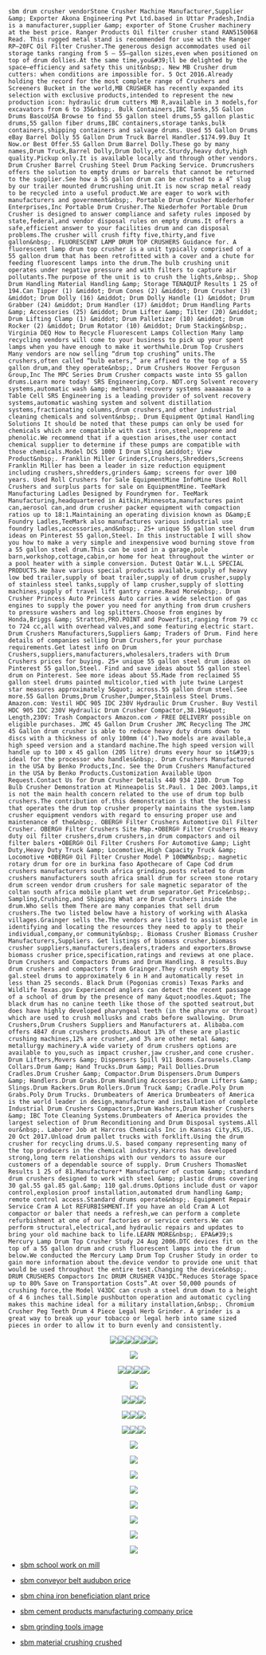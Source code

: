 
```
sbm drum crusher vendorStone Crusher Machine Manufacturer,Supplier &amp; Exporter Akona Engineering Pvt Ltd.based in Uttar Pradesh,India is a manufacturer,supplier &amp; exporter of Stone Crusher machinery at the best price. Ranger Products Oil filter crusher stand RAN5150068 Read. This rugged metal stand is recommended for use with the Ranger RP—20FC Oil Filter Crusher.The generous design accommodates used oil storage tanks ranging from 5 — 55—gallon sizes,even when positioned on top of drum dollies.At the same time,you&#39;ll be delighted by the space—efficiency and safety this unit&nbsp;. New MB Crusher drum cutters: when conditions are impossible for. 5 Oct 2016.Already holding the record for the most complete range of Crushers and Screeners Bucket in the world,MB CRUSHER has recently expanded its selection with exclusive products,intended to represent the new production icon: hydraulic drum cutters MB R,available in 3 models,for excavators from 6 to 35&nbsp;. Bulk Containers,IBC Tanks,55 Gallon Drums BascoUSA Browse to find 55 gallon steel drums,55 gallon plastic drums,55 gallon fiber drums,IBC containers,storage tanks,bulk containers,shipping containers and salvage drums. Used 55 Gallon Drums eBay Barrel Dolly 55 Gallon Drum Truck Barrel Handler.$174.99.Buy It Now.or Best Offer.55 Gallon Drum Barrel Dolly.These go by many names,Drum Truck,Barrel Dolly,Drum Dolly,etc.Sturdy,heavy duty,high quality.Pickup only.It is available locally and through other vendors. Drum Crusher Barrel Crushing Steel Drum Packing Service. Drumcrushers offers the solution to empty drums or barrels that cannot be returned to the supplier.See how a 55 gallon drum can be crushed to a 4” slug by our trailer mounted drumcrushing unit.It is now scrap metal ready to be recycled into a useful product.We are eager to work with manufacturers and government&nbsp;. Portable Drum Crusher Niederhofer Enterprises,Inc Portable Drum Crusher.The Niederhofer Portable Drum Crusher is designed to answer compliance and safety rules imposed by state,federal,and vendor disposal rules on empty drums.It offers a safe,efficient answer to your facilities drum and can disposal problems.The crusher will crush fifty five,thirty,and five gallon&nbsp;. FLUORESCENT LAMP DRUM TOP CRUSHERS Guidance for. A fluorescent lamp drum top crusher is a unit typically comprised of a 55 gallon drum that has been retrofitted with a cover and a chute for feeding fluorescent lamps into the drum.The bulb crushing unit operates under negative pressure and with filters to capture air pollutants.The purpose of the unit is to crush the lights,&nbsp;. Shop Drum Handling Material Handling &amp; Storage TENAQUIP Results 1 25 of 194.Can Tipper (1) &middot; Drum Cones (2) &middot; Drum Crusher (3) &middot; Drum Dolly (16) &middot; Drum Dolly Handle (1) &middot; Drum Grabber (24) &middot; Drum Handler (17) &middot; Drum Handling Parts &amp; Accessories (25) &middot; Drum Lifter &amp; Tilter (20) &middot; Drum Lifting Clamp (1) &middot; Drum Palletizer (10) &middot; Drum Rocker (2) &middot; Drum Rotator (10) &middot; Drum Stacking&nbsp;. Virginia DEQ How to Recycle Fluorescent Lamps Collection Many lamp recycling vendors will come to your business to pick up your spent lamps when you have enough to make it worthwhile.Drum Top Crushers Many vendors are now selling “drum top crushing” units.The crushers,often called “bulb eaters,” are affixed to the top of a 55 gallon drum,and they operate&nbsp;. Drum Crushers Hoover Ferguson Group,Inc The MPC Series Drum Crusher compacts waste into 55 gallon drums.Learn more today! SRS Engineering,Corp. NDT.org Solvent recovery systems,automatic wash &amp; methanol recovery systems aaaaaaaa to a Table Cell SRS Engineering is a leading provider of solvent recovery systems,automatic washing system and solvent distillation systems,fractionating columns,drum crushers,and other industrial cleaning chemicals and solvent&nbsp;. Drum Equipment Optimal Handling Solutions It should be noted that these pumps can only be used for chemicals which are compatible with cast iron,steel,neoprene and phenolic.We recommend that if a question arises,the user contact chemical supplier to determine if these pumps are compatible with those chemicals.Model DCS 1000 I Drum Sling &middot; View Product&nbsp;. Franklin Miller Grinders,Crushers,Shredders,Screens Franklin Miller has been a leader in size reduction equipment including crushers,shredders,grinders &amp; screens for over 100 years. Used Roll Crushers for Sale EquipmentMine InfoMine Used Roll Crushers and surplus parts for sale on EquipmentMine. TeeMark Manufacturing Ladles Designed by Foundrymen for. TeeMark Manufacturing,headquartered in Aitkin,Minnesota,manufactures paint can,aerosol can,and drum crusher packer equipment with compaction ratios up to 18:1.Maintaining an operating division known as D&amp;E Foundry Ladles,TeeMark also manufactures various industrial use foundry ladles,accessories,and&nbsp;. 25+ unique 55 gallon steel drum ideas on Pinterest 55 gallon,Steel. In this instructable I will show you how to make a very simple and inexpensive wood burning stove from a 55 gallon steel drum.This can be used in a garage,pole barn,workshop,cottage,cabin,or home for heat throughout the winter or a pool heater with a simple conversion. Dutest Qatar W.L.L SPECIAL PRODUCTS.We have various special products available,supply of heavy low bed trailer,supply of boat trailer,supply of drum crusher,supply of stainless steel tanks,supply of lamp crusher,supply of slotting machines,supply of travel lift gantry crane.Read More&nbsp;. Drum Crusher Princess Auto Princess Auto carries a wide selection of gas engines to supply the power you need for anything from drum crushers to pressure washers and log splitters.Choose from engines by Honda,Briggs &amp; Stratton,PRO.POINT and Powerfist,ranging from 79 cc to 724 cc,all with overhead valves,and some featuring electric start. Drum Crushers Manufacturers,Suppliers &amp; Traders of Drum. Find here details of companies selling Drum Crushers,for your purchase requirements.Get latest info on Drum Crushers,suppliers,manufacturers,wholesalers,traders with Drum Crushers prices for buying. 25+ unique 55 gallon steel drum ideas on Pinterest 55 gallon,Steel. Find and save ideas about 55 gallon steel drum on Pinterest. See more ideas about 55.Made from reclaimed 55 gallon steel drums painted multicolor,tied with jute twine Largest star measures approximately 5&quot; across.55 gallon drum steel.See more.55 Gallon Drums,Drum Crusher,Dumper,Stainless Steel Drums. Amazon.com: Vestil HDC 905 IDC 230V Hydraulic Drum Crusher. Buy Vestil HDC 905 IDC 230V Hydraulic Drum Crusher Compactor,38.19&quot; Length,230V: Trash Compactors Amazon.com ✓ FREE DELIVERY possible on eligible purchases. JMC 45 Gallon Drum Crusher JMC Recycling The JMC 45 Gallon drum crusher is able to reduce heavy duty drums down to discs with a thickness of only 100mm (4″).Two models are available,a high speed version and a standard machine.The high speed version will handle up to 100 x 45 gallon (205 litre) drums every hour so it&#39;s ideal for the processor who handles&nbsp;. Drum Crushers Manufactured in the USA by Benko Products,Inc. See the Drum Crushers Manufactured in the USA by Benko Products.Customization Available Upon Request.Contact Us for Drum Crusher Details 440 934 2180. Drum Top Bulb Crusher Demonstration at Minneapolis St.Paul. 1 Dec 2003.lamps,it is not the main health concern related to the use of drum top bulb crushers.The contribution of.this demonstration is that the business that operates the drum top crusher properly maintains the system.lamp crusher equipment vendors with regard to ensuring proper use and maintenance of the&nbsp;. OBERG® Filter Crushers Automotive Oil Filter Crusher. OBERG® Filter Crushers Site Map.•OBERG® Filter Crushers Heavy duty oil filter crushers,drum crushers,in drum compactors and oil filter balers •OBERG® Oil Filter Crushers For Automotive &amp; Light Duty,Heavy Duty Truck &amp; Locomotive,High Capacity Truck &amp; Locomotive •OBERG® Oil Filter Crusher Model P 100WM&nbsp;. magnetic rotary drum for ore in burkina faso Apothecare of Cape Cod drum crushers manufacturers south africa grinding.posts related to drum crushers manufacturers south africa small drum for screen stone rotary drum screen vendor drum crushers for sale magnetic separator of the coltan south africa mobile plant wet drum separator.Get Price&nbsp;. Sampling,Crushing,and Shipping What are Drum Crushers inside the drum.Who sells them There are many companies that sell drum crushers.The two listed below have a history of working with Alaska villages.Grainger sells the.The vendors are listed to assist people in identifying and locating the resources they need to apply to their individual,company,or community&nbsp;. Biomass Crusher Biomass Crusher Manufacturers,Suppliers. Get listings of biomass crusher,biomass crusher suppliers,manufacturers,dealers,traders and exporters.Browse biomass crusher price,specification,ratings and reviews at one place. Drum Crushers and Compactors Drums and Drum Handling. 8 results.Buy drum crushers and compactors from Grainger.They crush empty 55 gal.steel drums to approximately 6 in H and automatically reset in less than 25 seconds. Black Drum (Pogonias cromis) Texas Parks and Wildlife Texas.gov Experienced anglers can detect the recent passage of a school of drum by the presence of many &quot;noodles.&quot; The black drum has no canine teeth like those of the spotted seatrout,but does have highly developed pharyngeal teeth (in the pharynx or throat) which are used to crush mollusks and crabs before swallowing. Drum Crushers,Drum Crushers Suppliers and Manufacturers at. Alibaba.com offers 4847 drum crushers products.About 13% of these are plastic crushing machines,12% are crusher,and 3% are other metal &amp; metallurgy machinery.A wide variety of drum crushers options are available to you,such as impact crusher,jaw crusher,and cone crusher. Drum Lifters,Movers &amp; Dispensers Spill 911 Booms.Carousels.Clamp Collars.Drum &amp; Hand Trucks.Drum &amp; Pail Dollies.Drum Cradles.Drum Crusher &amp; Compactor.Drum Dispensers.Drum Dumpers &amp; Handlers.Drum Grabs.Drum Handling Accessories.Drum Lifters &amp; Slings.Drum Rackers.Drum Rollers.Drum Truck &amp; Cradle.Poly Drum Grabs.Poly Drum Trucks. Drumbeaters of America Drumbeaters of America is the world leader in design,manufacture and installation of complete Industrial Drum Crushers Compactors,Drum Washers,Drum Washer Crushers &amp; IBC Tote Cleaning Systems.Drumbeaters of America provides the largest selection of Drum Reconditioning and Drum Disposal systems.All our&nbsp;. Laborer Job at Harcros Chemicals Inc in Kansas City,KS,US. 20 Oct 2017.Unload drum pallet trucks with forklift.Using the drum crusher for recycling drums.U.S. based company representing many of the top producers in the chemical industry,Harcros has developed strong,long term relationships with our vendors to assure our customers of a dependable source of supply. Drum Crushers ThomasNet Results 1 25 of 81.Manufacturer* Manufacturer of custom &amp; standard drum crushers designed to work with steel &amp; plastic drums covering 30 gal.55 gal.85 gal.&amp; 110 gal.drums.Options include dust or vapor control,explosion proof installation,automated drum handling &amp; remote control access.Standard drums operate&nbsp;. Equipment Repair Service Cram A Lot REFURBISHMENT.If you have an old Cram A Lot compactor or baler that needs a refresh,we can perform a complete refurbishment at one of our factories or service centers.We can perform structural,electrical,and hydraulic repairs and updates to bring your old machine back to life.LEARN MORE&nbsp;. EPA&#39;s Mercury Lamp Drum Top Crusher Study 24 Aug 2006.DTC devices fit on the top of a 55 gallon drum and crush fluorescent lamps into the drum below.We conducted the Mercury Lamp Drum Top Crusher Study in order to gain more information about the.device vendor to provide one unit that would be used throughout the entire test.Changing the device&nbsp;. DRUM CRUSHERS Compactors Inc DRUM CRUSHER V43DC.“Reduces Storage Space up to 80% Save on Transportation Costs”.At over 50,000 pounds of crushing force,the Model V43DC can crush a steel drum down to a height of 4 6 inches tall.Simple pushbutton operation and automatic cycling makes this machine ideal for a military installation,&nbsp;. Chromium Crusher Peg Teeth Drum 4 Piece Legal Herb Grinder. A grinder is a great way to break up your tobacco or legal herb into same sized pieces in order to allow it to burn evenly and consistently. 
```

<div align="center">
  
<a rel="nofollow" href="https://m.shibang-china.com?f=github&k=sbm+drum+crusher+vendor"><img src="https://static.shibang-china.com/en/l.png"></a><img src="https://static.shibang-china.com/en/hw.png"><a rel="nofollow" href="https://m.shibang-china.com/product/?f=github&k=sbm+drum+crusher+vendor"><img src="https://static.shibang-china.com/en/p.png"></a><a rel="nofollow" href="https://m.shibang-china.com/cases/?f=github&k=sbm+drum+crusher+vendor"><img src="https://static.shibang-china.com/en/c.png"></a><a rel="nofollow" href="https://m.shibang-china.com/news/?f=github&k=sbm+drum+crusher+vendor"><img src="https://static.shibang-china.com/en/n.png"></a><a rel="nofollow" href="https://m.shibang-china.com?f=github&k=sbm+drum+crusher+vendor"><img src="https://static.shibang-china.com/en/m.png"></a>

<a rel="nofollow" href="https://m.shibang-china.com/product/?f=github&k=sbm+drum+crusher+vendor"><img src="https://static.shibang-china.com/en/b.jpg"></a>
  
<a rel="nofollow" href="https://m.shibang-china.com/solution-aggregate.html?f=github&k=sbm+drum+crusher+vendor"><img src="https://static.shibang-china.com/en/a.jpg"></a><a rel="nofollow" href="https://m.shibang-china.com/solution-mine.html?f=github&k=sbm+drum+crusher+vendor"><img src="https://static.shibang-china.com/en/m.jpg"></a><a rel="nofollow" href="https://m.shibang-china.com/solution-mill.html?f=github&k=sbm+drum+crusher+vendor"><img src="https://static.shibang-china.com/en/g.jpg"></a><a rel="nofollow" href="https://m.shibang-china.com/solution-epc.html?f=github&k=sbm+drum+crusher+vendor"><img src="https://static.shibang-china.com/en/e.jpg"></a>

<a rel="nofollow" href="https://m.shibang-china.com/product/?f=github&k=sbm+drum+crusher+vendor"><img src="https://static.shibang-china.com/en/a-p.png"></a>

<a rel="nofollow" href="https://m.shibang-china.com/product/crusher/c6x.html?f=github&k=sbm+drum+crusher+vendor"><img src="https://static.shibang-china.com/en/j.jpg"></a><a rel="nofollow" href="https://m.shibang-china.com/product/crusher/ci5x.html?f=github&k=sbm+drum+crusher+vendor"><img src="https://static.shibang-china.com/en/i.jpg"></a><a rel="nofollow" href="https://m.shibang-china.com/product/crusher/hst.html?f=github&k=sbm+drum+crusher+vendor"><img src="https://static.shibang-china.com/en/c.jpg"></a>

<a rel="nofollow" href="https://m.shibang-china.com/product/mill/mtw.html?f=github&k=sbm+drum+crusher+vendor"><img src="https://static.shibang-china.com/en/mtw.jpg"></a><a rel="nofollow" href="https://m.shibang-china.com/product/mill/scm.html?f=github&k=sbm+drum+crusher+vendor"><img src="https://static.shibang-china.com/en/scm.jpg"></a><a rel="nofollow" href="https://m.shibang-china.com/product/mill/lm.html?f=github&k=sbm+drum+crusher+vendor"><img src="https://static.shibang-china.com/en/lm.jpg"></a>

<a rel="nofollow" href="https://m.shibang-china.com/product/sand/vsi6x.html?f=github&k=sbm+drum+crusher+vendor"><img src="https://static.shibang-china.com/en/6x.jpg"></a><a rel="nofollow" href="https://m.shibang-china.com/product/sand/vu.html?f=github&k=sbm+drum+crusher+vendor"><img src="https://static.shibang-china.com/en/vu.jpg"></a><a rel="nofollow" href="https://m.shibang-china.com/product/mobile/klun.html?f=github&k=sbm+drum+crusher+vendor"><img src="https://static.shibang-china.com/en/k.jpg"></a>

<a rel="nofollow" href="https://m.shibang-china.com/cases/?f=github&k=sbm+drum+crusher+vendor"><img src="https://static.shibang-china.com/en/case.png"></a>

<a rel="nofollow" href="https://m.shibang-china.com/cases/aggregate/202.html?f=github&k=sbm+drum+crusher+vendor"><img src="https://static.shibang-china.com/en/c-1.jpg"></a>

<a rel="nofollow" href="https://m.shibang-china.com/cases/aggregate/203.html?f=github&k=sbm+drum+crusher+vendor"><img src="https://static.shibang-china.com/en/c-2.jpg"></a>

<a rel="nofollow" href="https://m.shibang-china.com/cases/mill/123.html?f=github&k=sbm+drum+crusher+vendor"><img src="https://static.shibang-china.com/en/c-3.jpg"></a>

<a rel="nofollow" href="https://m.shibang-china.com/contact_us.html?f=github&k=sbm+drum+crusher+vendor"><img src="https://static.shibang-china.com/en/contact.png"></a>

<a rel="nofollow" href="https://swt.shibang-china.com/?f=github&k=sbm+drum+crusher+vendor"><img src="https://static.shibang-china.com/en/chat.png"></a>

<a rel="nofollow" href="https://whatsapp.shibangsoft.com/WhatsApp.php?f=github&k=sbm+drum+crusher+vendor"><img src="https://static.shibang-china.com/en/whatsapp.png"></a>

<a rel="nofollow" href="https://m.shibang-china.com/?f=github&k=sbm+drum+crusher+vendor"><img src="https://static.shibang-china.com/en/website.png"></a>

</div>


* [sbm school work on mill](sbm%20school%20work%20on%20mill.md)

* [sbm conveyor belt audubon price](sbm%20conveyor%20belt%20audubon%20price.md)

* [sbm china iron beneficiation plant price](sbm%20china%20iron%20beneficiation%20plant%20price.md)

* [sbm cement products manufacturing company price](sbm%20cement%20products%20manufacturing%20company%20price.md)

* [sbm grinding tools image](sbm%20grinding%20tools%20image.md)

* [sbm material crushing crushed](sbm%20material%20crushing%20crushed.md)